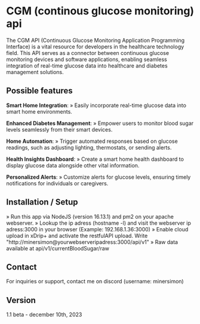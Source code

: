 # CGM (continous glucose monitoring) api
The CGM API (Continuous Glucose Monitoring Application Programming Interface) is a vital resource for developers in the healthcare technology field. This API serves as a connector between continuous glucose monitoring devices and software applications, enabling seamless integration of real-time glucose data into healthcare and diabetes management solutions.

## Possible features
**Smart Home Integration**: 
» Easily incorporate real-time glucose data into smart home environments.

**Enhanced Diabetes Management**: 
» Empower users to monitor blood sugar levels seamlessly from their smart devices.

**Home Automation**: 
» Trigger automated responses based on glucose readings, such as adjusting lighting, thermostats, or sending alerts.

**Health Insights Dashboard**: 
» Create a smart home health dashboard to display glucose data alongside other vital information.

**Personalized Alerts**: 
» Customize alerts for glucose levels, ensuring timely notifications for individuals or caregivers.

## Installation / Setup
» Run this app via NodeJS (version 16.13.1) and pm2 on your apache webserver.
» Lookup the ip adress (hostname -l) and visit the webserver ip adress:3000 in your browser (Example: 192.168.1.36:3000)
» Enable cloud upload in xDrip+ and activate the restfulAPI upload. Write "http://minersimon@yourwebserveripadress:3000/api/v1"
» Raw data available at api/v1/currentBloodSugar/raw

## Contact
For inquiries or support, contact me on discord (username: minersimon)

## Version
1.1 beta - december 10th, 2023
